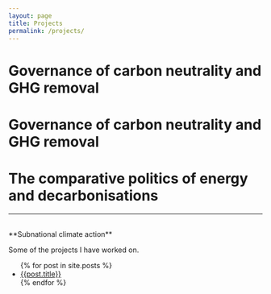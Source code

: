 ```yaml
---
layout: page
title: Projects
permalink: /projects/
---
```


# Governance of carbon neutrality and GHG removal


# Governance of carbon neutrality and GHG removal



# The comparative politics of energy and decarbonisations
-----------
<br />
**Subnational climate action** <br />


Some of the projects I have worked on.
<ul>
{% for post in site.posts %}
<li><a href= "{{ post.url }}">{{post.title}}</a></li>
{% endfor %}
</ul>
